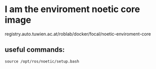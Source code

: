 # I am the enviroment noetic core image
registry.auto.tuwien.ac.at/roblab/docker/focal/noetic-enviroment-core

## useful commands:
```
source /opt/ros/noetic/setup.bash
```
